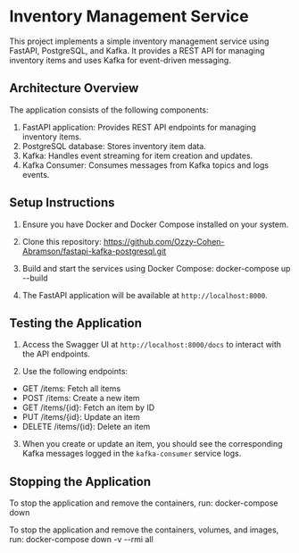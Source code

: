 <!-- # fastapi-kafka-postgresql

This is a simple FastAPI handling messages with6 routes.

To run locally:

1. python -m venv venv
2. source venv/Scripts/active
3. run: pip install -r ./requirements.txt
4. to run the server: fastapi dev main.py -->

# Inventory Management Service

This project implements a simple inventory management service using FastAPI, PostgreSQL, and Kafka. It provides a REST API for managing inventory items and uses Kafka for event-driven messaging.

## Architecture Overview

The application consists of the following components:

1. FastAPI application: Provides REST API endpoints for managing inventory items.
2. PostgreSQL database: Stores inventory item data.
3. Kafka: Handles event streaming for item creation and updates.
4. Kafka Consumer: Consumes messages from Kafka topics and logs events.

## Setup Instructions

1. Ensure you have Docker and Docker Compose installed on your system.

2. Clone this repository:
   https://github.com/Ozzy-Cohen-Abramson/fastapi-kafka-postgresql.git

3. Build and start the services using Docker Compose:
   docker-compose up --build

4. The FastAPI application will be available at `http://localhost:8000`.

## Testing the Application

1. Access the Swagger UI at `http://localhost:8000/docs` to interact with the API endpoints.

2. Use the following endpoints:

- GET /items: Fetch all items
- POST /items: Create a new item
- GET /items/{id}: Fetch an item by ID
- PUT /items/{id}: Update an item
- DELETE /items/{id}: Delete an item

3. When you create or update an item, you should see the corresponding Kafka messages logged in the `kafka-consumer` service logs.

## Stopping the Application

To stop the application and remove the containers, run:
docker-compose down

To stop the application and remove the containers, volumes, and images, run:
docker-compose down -v --rmi all
